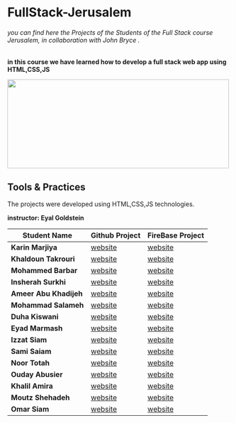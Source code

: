 # FullStack-Jerusalem
###### you can find here the Projects of the Students of the Full Stack course Jerusalem, in collaboration with John Bryce .
**in this course we have learned how to develop a full stack web app using HTML,CSS,JS**


<img src="https://upload.wikimedia.org/wikipedia/commons/8/89/John_bryce_logo.jpg" width="500" height="200"/>


## Tools & Practices
The projects were developed using HTML,CSS,JS technologies.

**instructor: Eyal Goldstein**

Student Name | 	Github Project | FireBase Project
--- | --- | --- |
**Karin Marjiya** |	[website](https://karinmarjieh.github.io/simpleweb) |  [website]()
**Khaldoun Takrouri** |	[website](https://kht75.github.io/jerWepDevelopment/) | [website]()
**Mohammed Barbar** |	[website](https://mohammedbarbar.github.io/Draft/) | [website]()
**Insherah Surkhi** |	[website](https://insherah-surkhi.github.io/relax) | [website]()
**Ameer Abu Khadijeh** |	[website](https://ameerabukhadijeh.github.io/ameer/) | [website]()
**Mohammad Salameh** |	[website](https://mohammadsalameh12.github.io/clock/) | [website](https://my-html-69287.web.app/)
**Duha Kiswani** |	[website](https://duha-se.github.io/Ex/) | [website]()
**Eyad Marmash** |	[website](https://eyadma.github.io/eyadmcv/) | [website]()
**Izzat Siam** |	[website](https://izzat-jb.github.io/HW1onGH/) | [website]()
**Sami Saiam** |	[website](https://samisaiam.github.io/world-nature/) | [website]()
**Noor Totah** |	[website](https://noortotah.github.io/simple-shopping-cart/) | [website]()
**Ouday Abusier** |	[website](https://ouday-abusier.github.io/oday-s-website/) | [website]()
**Khalil Amira** |	[website](https://khalilamira22.github.io/kalil/) | [website]()
**Moutz Shehadeh** |	[website](https://moutazshehadeh.github.io/moutaz-sh/) | [website]()
**Omar Siam** |	[website](https://omarsiam.github.io/omarcars/) | [website]()
